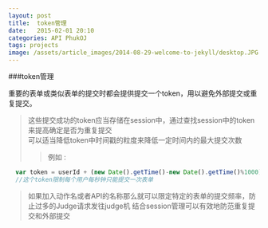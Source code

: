 ```yaml
---
layout: post
title:  token管理
date:   2015-02-01 20:10
categories: API PhukOJ
tags: projects
image: /assets/article_images/2014-08-29-welcome-to-jekyll/desktop.JPG
---
```

###token管理

 重要的表单或类似表单的提交时都会提供提交一个token，用以避免外部提交或重复提交。
> 这些提交成功的token应当存储在session中，通过查找session中的token来提高确定是否为重复提交<br>
> 可以适当降低token中时间戳的粒度来降低一定时间内的最大提交次数<br>
>> 例如 :
```javascript
  var token = userId + (new Date().getTime()-new Date().getTime()%1000).toString();
  //这个token限制每个用户每秒钟只能提交一次表单
```


> 如果加入动作名或者API的名称那么就可以限定特定的表单的提交频率，防止过多的Judge请求发往judge机
> 结合session管理可以有效地防范重复提交和外部提交
